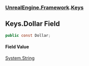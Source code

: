 ### [UnrealEngine.Framework](./UnrealEngine-Framework.md 'UnrealEngine.Framework').[Keys](./UnrealEngine-Framework-Keys.md 'UnrealEngine.Framework.Keys')
## Keys.Dollar Field
  
```csharp
public const Dollar;
```
#### Field Value
[System.String](https://docs.microsoft.com/en-us/dotnet/api/System.String 'System.String')  
